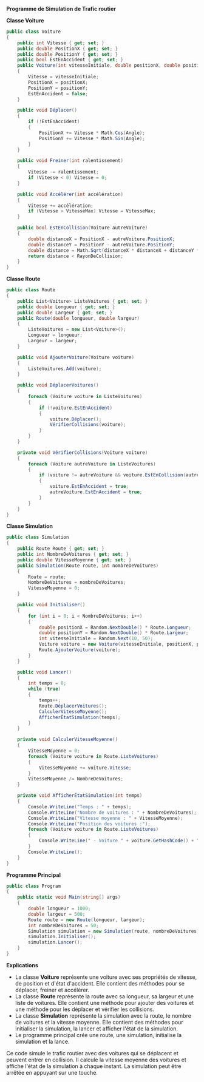 **Programme de Simulation de Trafic routier**

**Classe Voiture**

```c#
public class Voiture
{
    public int Vitesse { get; set; }
    public double PositionX { get; set; }
    public double PositionY { get; set; }
    public bool EstEnAccident { get; set; }
    public Voiture(int vitesseInitiale, double positionX, double positionY)
    {
        Vitesse = vitesseInitiale;
        PositionX = positionX;
        PositionY = positionY;
        EstEnAccident = false;
    }

    public void Déplacer()
    {
        if (!EstEnAccident)
        {
            PositionX += Vitesse * Math.Cos(Angle);
            PositionY += Vitesse * Math.Sin(Angle);
        }
    }

    public void Freiner(int ralentissement)
    {
        Vitesse -= ralentissement;
        if (Vitesse < 0) Vitesse = 0;
    }

    public void Accélérer(int accélération)
    {
        Vitesse += accélération;
        if (Vitesse > VitesseMax) Vitesse = VitesseMax;
    }

    public bool EstEnCollision(Voiture autreVoiture)
    {
        double distanceX = PositionX - autreVoiture.PositionX;
        double distanceY = PositionY - autreVoiture.PositionY;
        double distance = Math.Sqrt(distanceX * distanceX + distanceY * distanceY);
        return distance < RayonDeCollision;
    }
}
```

**Classe Route**

```c#
public class Route
{
    public List<Voiture> ListeVoitures { get; set; }
    public double Longueur { get; set; }
    public double Largeur { get; set; }
    public Route(double longueur, double largeur)
    {
        ListeVoitures = new List<Voiture>();
        Longueur = longueur;
        Largeur = largeur;
    }

    public void AjouterVoiture(Voiture voiture)
    {
        ListeVoitures.Add(voiture);
    }

    public void DéplacerVoitures()
    {
        foreach (Voiture voiture in ListeVoitures)
        {
            if (!voiture.EstEnAccident)
            {
                voiture.Déplacer();
                VérifierCollisions(voiture);
            }
        }
    }

    private void VérifierCollisions(Voiture voiture)
    {
        foreach (Voiture autreVoiture in ListeVoitures)
        {
            if (voiture != autreVoiture && voiture.EstEnCollision(autreVoiture))
            {
                voiture.EstEnAccident = true;
                autreVoiture.EstEnAccident = true;
            }
        }
    }
}
```

**Classe Simulation**

```c#
public class Simulation
{
    public Route Route { get; set; }
    public int NombreDeVoitures { get; set; }
    public double VitesseMoyenne { get; set; }
    public Simulation(Route route, int nombreDeVoitures)
    {
        Route = route;
        NombreDeVoitures = nombreDeVoitures;
        VitesseMoyenne = 0;
    }

    public void Initialiser()
    {
        for (int i = 0; i < NombreDeVoitures; i++)
        {
            double positionX = Random.NextDouble() * Route.Longueur;
            double positionY = Random.NextDouble() * Route.Largeur;
            int vitesseInitiale = Random.Next(10, 50);
            Voiture voiture = new Voiture(vitesseInitiale, positionX, positionY);
            Route.AjouterVoiture(voiture);
        }
    }

    public void Lancer()
    {
        int temps = 0;
        while (true)
        {
            temps++;
            Route.DéplacerVoitures();
            CalculerVitesseMoyenne();
            AfficherÉtatSimulation(temps);
        }
    }

    private void CalculerVitesseMoyenne()
    {
        VitesseMoyenne = 0;
        foreach (Voiture voiture in Route.ListeVoitures)
        {
            VitesseMoyenne += voiture.Vitesse;
        }
        VitesseMoyenne /= NombreDeVoitures;
    }

    private void AfficherÉtatSimulation(int temps)
    {
        Console.WriteLine("Temps : " + temps);
        Console.WriteLine("Nombre de voitures : " + NombreDeVoitures);
        Console.WriteLine("Vitesse moyenne : " + VitesseMoyenne);
        Console.WriteLine("Position des voitures :");
        foreach (Voiture voiture in Route.ListeVoitures)
        {
            Console.WriteLine(" - Voiture " + voiture.GetHashCode() + " : (" + voiture.PositionX + ", " + voiture.PositionY + ")");
        }
        Console.WriteLine();
    }
}
```

**Programme Principal**

```c#
public class Program
{
    public static void Main(string[] args)
    {
        double longueur = 1000;
        double largeur = 500;
        Route route = new Route(longueur, largeur);
        int nombreDeVoitures = 50;
        Simulation simulation = new Simulation(route, nombreDeVoitures);
        simulation.Initialiser();
        simulation.Lancer();
    }
}
```

**Explications**

* La classe **Voiture** représente une voiture avec ses propriétés de vitesse, de position et d'état d'accident. Elle contient des méthodes pour se déplacer, freiner et accélérer.
* La classe **Route** représente la route avec sa longueur, sa largeur et une liste de voitures. Elle contient une méthode pour ajouter des voitures et une méthode pour les déplacer et vérifier les collisions.
* La classe **Simulation** représente la simulation avec la route, le nombre de voitures et la vitesse moyenne. Elle contient des méthodes pour initialiser la simulation, la lancer et afficher l'état de la simulation.
* Le programme principal crée une route, une simulation, initialise la simulation et la lance.

Ce code simule le trafic routier avec des voitures qui se déplacent et peuvent entrer en collision. Il calcule la vitesse moyenne des voitures et affiche l'état de la simulation à chaque instant. La simulation peut être arrêtée en appuyant sur une touche.